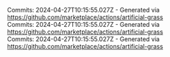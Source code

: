 Commits: 2024-04-27T10:15:55.027Z - Generated via https://github.com/marketplace/actions/artificial-grass
<br>
Commits: 2024-04-27T10:15:55.027Z - Generated via https://github.com/marketplace/actions/artificial-grass
<br>
Commits: 2024-04-27T10:15:55.027Z - Generated via https://github.com/marketplace/actions/artificial-grass
<br>
